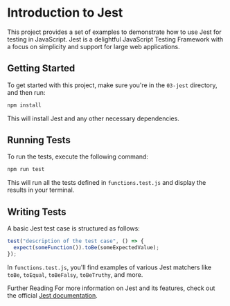 # Introduction to Jest

This project provides a set of examples to demonstrate how to use Jest for testing in JavaScript. Jest is a delightful JavaScript Testing Framework with a focus on simplicity and support for large web applications.

## Getting Started

To get started with this project, make sure you're in the `03-jest` directory, and then run:

```bash
npm install
```

This will install Jest and any other necessary dependencies.

## Running Tests

To run the tests, execute the following command:

```bash
npm run test
```

This will run all the tests defined in `functions.test.js` and display the results in your terminal.

## Writing Tests

A basic Jest test case is structured as follows:

```js
test("description of the test case", () => {
  expect(someFunction()).toBe(someExpectedValue);
});
```

In `functions.test.js`, you'll find examples of various Jest matchers like `toBe`, `toEqual`, `toBeFalsy`, `toBeTruthy`, and more.

Further Reading
For more information on Jest and its features, check out the official [Jest documentation](https://jestjs.io/).
